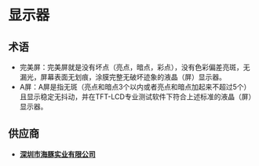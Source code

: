 # 显示器



## 术语

- 完美屏：完美屏就是没有坏点（亮点，暗点，彩点），没有色彩偏差亮斑，无漏光，屏幕表面无划痕，涂膜完整无破坏迹象的液晶（屏）显示器。
- A屏：A屏是指无斑（亮点和暗点3个以内或者亮点和暗点加起来不超过5个）且显示稳定无抖动，并在TFT-LCD专业测试软件下符合上述标准的液晶（屏）显示器。



## 供应商

- [**深圳市海豚实业有限公司**](https://detail.1688.com/offer/572915900130.html?spm=a261y.7663282.10811813088311.3.206e575czxjuqA&sk=consign)
